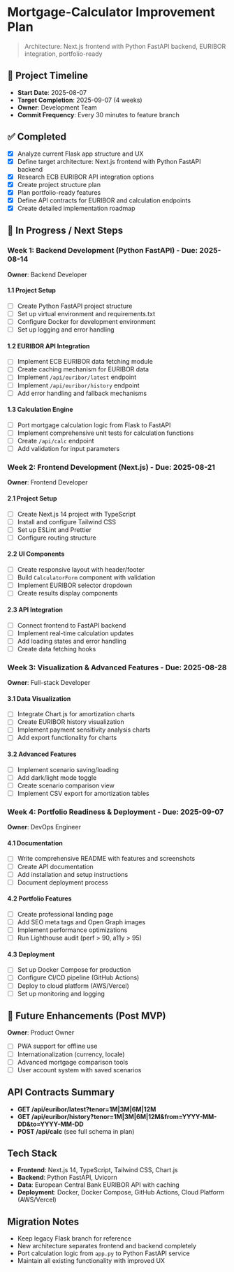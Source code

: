 # Mortgage-Calculator Improvement Plan

> Architecture: Next.js frontend with Python FastAPI backend, EURIBOR integration, portfolio-ready

## 📅 Project Timeline
- **Start Date**: 2025-08-07
- **Target Completion**: 2025-09-07 (4 weeks)
- **Owner**: Development Team
- **Commit Frequency**: Every 30 minutes to feature branch

## ✅ Completed
- [x] Analyze current Flask app structure and UX
- [x] Define target architecture: Next.js frontend with Python FastAPI backend
- [x] Research ECB EURIBOR API integration options
- [x] Create project structure plan
- [x] Plan portfolio-ready features
- [x] Define API contracts for EURIBOR and calculation endpoints
- [x] Create detailed implementation roadmap

## 🔄 In Progress / Next Steps

### Week 1: Backend Development (Python FastAPI) - Due: 2025-08-14
**Owner**: Backend Developer

#### 1.1 Project Setup
- [ ] Create Python FastAPI project structure
- [ ] Set up virtual environment and requirements.txt
- [ ] Configure Docker for development environment
- [ ] Set up logging and error handling

#### 1.2 EURIBOR API Integration
- [ ] Implement ECB EURIBOR data fetching module
- [ ] Create caching mechanism for EURIBOR data
- [ ] Implement `/api/euribor/latest` endpoint
- [ ] Implement `/api/euribor/history` endpoint
- [ ] Add error handling and fallback mechanisms

#### 1.3 Calculation Engine
- [ ] Port mortgage calculation logic from Flask to FastAPI
- [ ] Implement comprehensive unit tests for calculation functions
- [ ] Create `/api/calc` endpoint
- [ ] Add validation for input parameters

### Week 2: Frontend Development (Next.js) - Due: 2025-08-21
**Owner**: Frontend Developer

#### 2.1 Project Setup
- [ ] Create Next.js 14 project with TypeScript
- [ ] Install and configure Tailwind CSS
- [ ] Set up ESLint and Prettier
- [ ] Configure routing structure

#### 2.2 UI Components
- [ ] Create responsive layout with header/footer
- [ ] Build `CalculatorForm` component with validation
- [ ] Implement EURIBOR selector dropdown
- [ ] Create results display components

#### 2.3 API Integration
- [ ] Connect frontend to FastAPI backend
- [ ] Implement real-time calculation updates
- [ ] Add loading states and error handling
- [ ] Create data fetching hooks

### Week 3: Visualization & Advanced Features - Due: 2025-08-28
**Owner**: Full-stack Developer

#### 3.1 Data Visualization
- [ ] Integrate Chart.js for amortization charts
- [ ] Create EURIBOR history visualization
- [ ] Implement payment sensitivity analysis charts
- [ ] Add export functionality for charts

#### 3.2 Advanced Features
- [ ] Implement scenario saving/loading
- [ ] Add dark/light mode toggle
- [ ] Create scenario comparison view
- [ ] Implement CSV export for amortization tables

### Week 4: Portfolio Readiness & Deployment - Due: 2025-09-07
**Owner**: DevOps Engineer

#### 4.1 Documentation
- [ ] Write comprehensive README with features and screenshots
- [ ] Create API documentation
- [ ] Add installation and setup instructions
- [ ] Document deployment process

#### 4.2 Portfolio Features
- [ ] Create professional landing page
- [ ] Add SEO meta tags and Open Graph images
- [ ] Implement performance optimizations
- [ ] Run Lighthouse audit (perf > 90, a11y > 95)

#### 4.3 Deployment
- [ ] Set up Docker Compose for production
- [ ] Configure CI/CD pipeline (GitHub Actions)
- [ ] Deploy to cloud platform (AWS/Vercel)
- [ ] Set up monitoring and logging

## 🚀 Future Enhancements (Post MVP)
**Owner**: Product Owner
- [ ] PWA support for offline use
- [ ] Internationalization (currency, locale)
- [ ] Advanced mortgage comparison tools
- [ ] User account system with saved scenarios

## API Contracts Summary
- **GET /api/euribor/latest?tenor=1M|3M|6M|12M**
- **GET /api/euribor/history?tenor=1M|3M|6M|12M&from=YYYY-MM-DD&to=YYYY-MM-DD**
- **POST /api/calc** (see full schema in plan)

## Tech Stack
- **Frontend**: Next.js 14, TypeScript, Tailwind CSS, Chart.js
- **Backend**: Python FastAPI, Uvicorn
- **Data**: European Central Bank EURIBOR API with caching
- **Deployment**: Docker, Docker Compose, GitHub Actions, Cloud Platform (AWS/Vercel)

## Migration Notes
- Keep legacy Flask branch for reference
- New architecture separates frontend and backend completely
- Port calculation logic from `app.py` to Python FastAPI service
- Maintain all existing functionality with improved UX